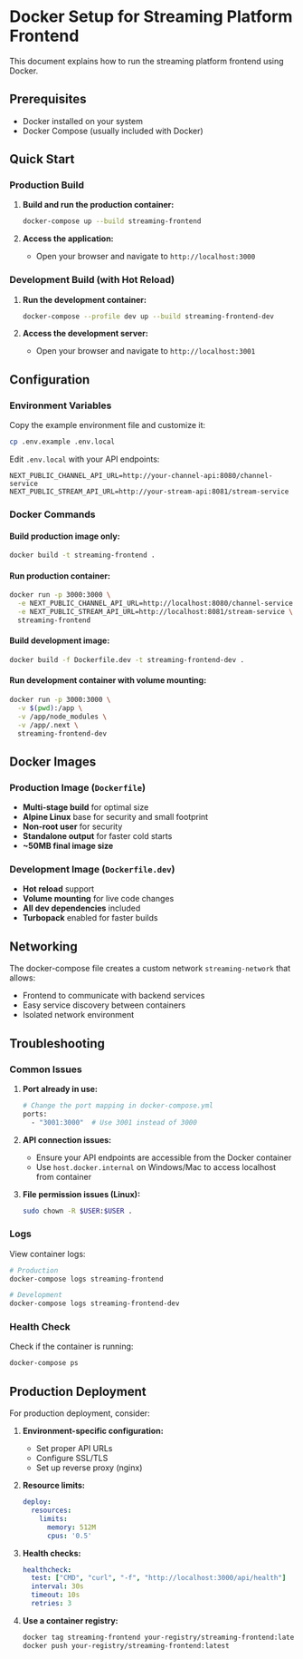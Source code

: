 # Docker Setup for Streaming Platform Frontend

This document explains how to run the streaming platform frontend using Docker.

## Prerequisites

- Docker installed on your system
- Docker Compose (usually included with Docker)

## Quick Start

### Production Build

1. **Build and run the production container:**
   ```bash
   docker-compose up --build streaming-frontend
   ```

2. **Access the application:**
   - Open your browser and navigate to `http://localhost:3000`

### Development Build (with Hot Reload)

1. **Run the development container:**
   ```bash
   docker-compose --profile dev up --build streaming-frontend-dev
   ```

2. **Access the development server:**
   - Open your browser and navigate to `http://localhost:3001`

## Configuration

### Environment Variables

Copy the example environment file and customize it:

```bash
cp .env.example .env.local
```

Edit `.env.local` with your API endpoints:

```env
NEXT_PUBLIC_CHANNEL_API_URL=http://your-channel-api:8080/channel-service
NEXT_PUBLIC_STREAM_API_URL=http://your-stream-api:8081/stream-service
```

### Docker Commands

#### Build production image only:
```bash
docker build -t streaming-frontend .
```

#### Run production container:
```bash
docker run -p 3000:3000 \
  -e NEXT_PUBLIC_CHANNEL_API_URL=http://localhost:8080/channel-service \
  -e NEXT_PUBLIC_STREAM_API_URL=http://localhost:8081/stream-service \
  streaming-frontend
```

#### Build development image:
```bash
docker build -f Dockerfile.dev -t streaming-frontend-dev .
```

#### Run development container with volume mounting:
```bash
docker run -p 3000:3000 \
  -v $(pwd):/app \
  -v /app/node_modules \
  -v /app/.next \
  streaming-frontend-dev
```

## Docker Images

### Production Image (`Dockerfile`)
- **Multi-stage build** for optimal size
- **Alpine Linux** base for security and small footprint
- **Non-root user** for security
- **Standalone output** for faster cold starts
- **~50MB final image size**

### Development Image (`Dockerfile.dev`)
- **Hot reload** support
- **Volume mounting** for live code changes
- **All dev dependencies** included
- **Turbopack** enabled for faster builds

## Networking

The docker-compose file creates a custom network `streaming-network` that allows:
- Frontend to communicate with backend services
- Easy service discovery between containers
- Isolated network environment

## Troubleshooting

### Common Issues

1. **Port already in use:**
   ```bash
   # Change the port mapping in docker-compose.yml
   ports:
     - "3001:3000"  # Use 3001 instead of 3000
   ```

2. **API connection issues:**
   - Ensure your API endpoints are accessible from the Docker container
   - Use `host.docker.internal` on Windows/Mac to access localhost from container
   
3. **File permission issues (Linux):**
   ```bash
   sudo chown -R $USER:$USER .
   ```

### Logs

View container logs:
```bash
# Production
docker-compose logs streaming-frontend

# Development
docker-compose logs streaming-frontend-dev
```

### Health Check

Check if the container is running:
```bash
docker-compose ps
```

## Production Deployment

For production deployment, consider:

1. **Environment-specific configuration:**
   - Set proper API URLs
   - Configure SSL/TLS
   - Set up reverse proxy (nginx)

2. **Resource limits:**
   ```yaml
   deploy:
     resources:
       limits:
         memory: 512M
         cpus: '0.5'
   ```

3. **Health checks:**
   ```yaml
   healthcheck:
     test: ["CMD", "curl", "-f", "http://localhost:3000/api/health"]
     interval: 30s
     timeout: 10s
     retries: 3
   ```

4. **Use a container registry:**
   ```bash
   docker tag streaming-frontend your-registry/streaming-frontend:latest
   docker push your-registry/streaming-frontend:latest
   ```

